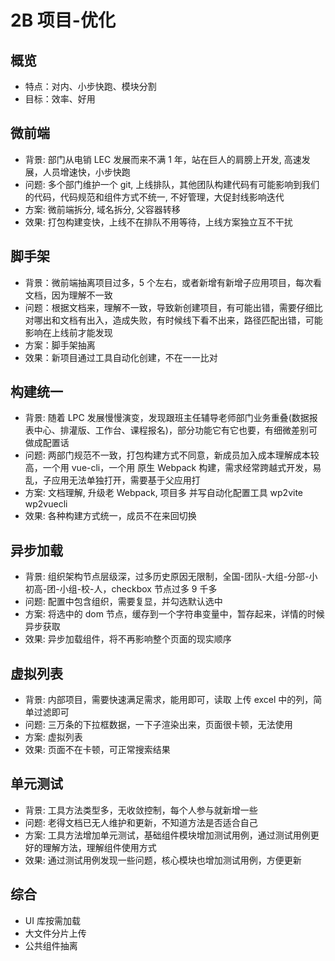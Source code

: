 # 2B 项目-优化

## 概览

- 特点：对内、小步快跑、模块分割
- 目标：效率、好用

## 微前端

- 背景: 部门从电销 LEC 发展而来不满 1 年，站在巨人的肩膀上开发, 高速发展，人员增速快，小步快跑
- 问题: 多个部门维护一个 git, 上线排队，其他团队构建代码有可能影响到我们的代码，代码规范和组件方式不统一, 不好管理，大促封线影响迭代
- 方案: 微前端拆分, 域名拆分, 父容器转移
- 效果: 打包构建变快，上线不在排队不用等待，上线方案独立互不干扰

## 脚手架

- 背景：微前端抽离项目过多，5 个左右，或者新增有新增子应用项目，每次看文档，因为理解不一致
- 问题：根据文档来，理解不一致，导致新创建项目，有可能出错，需要仔细比对哪出和文档有出入，造成失败，有时候线下看不出来，路径匹配出错，可能影响在上线前才能发现
- 方案：脚手架抽离
- 效果：新项目通过工具自动化创建，不在一一比对

## 构建统一

- 背景: 随着 LPC 发展慢慢演变，发现跟班主任辅导老师部门业务重叠(数据报表中心、排灌版、工作台、课程报名)，部分功能它有它也要，有细微差别可做成配置话
- 问题: 两部门规范不一致，打包构建方式不同意，新成员加入成本理解成本较高，一个用 vue-cli，一个用 原生 Webpack 构建，需求经常跨越式开发，易乱，子应用无法单独打开，需要基于父应用打
- 方案: 文档理解, 升级老 Webpack, 项目多 并写自动化配置工具 wp2vite wp2vuecli
- 效果: 各种构建方式统一，成员不在来回切换

## 异步加载

- 背景: 组织架构节点层级深，过多历史原因无限制，全国-团队-大组-分部-小初高-团-小组-校-人，checkbox 节点过多 9 千多
- 问题: 配置中包含组织，需要复显，并勾选默认选中
- 方案: 将选中的 dom 节点，缓存到一个字符串变量中，暂存起来，详情的时候异步获取
- 效果: 异步加载组件，将不再影响整个页面的现实顺序

## 虚拟列表

- 背景: 内部项目，需要快速满足需求，能用即可，读取 上传 excel 中的列，简单过滤即可
- 问题: 三万条的下拉框数据，一下子渲染出来，页面很卡顿，无法使用
- 方案: 虚拟列表
- 效果: 页面不在卡顿，可正常搜索结果

## 单元测试

- 背景: 工具方法类型多，无收敛控制，每个人参与就新增一些
- 问题: 老得文档已无人维护和更新，不知道方法是否适合自己
- 方案: 工具方法增加单元测试，基础组件模块增加测试用例，通过测试用例更好的理解方法，理解组件使用方式
- 效果: 通过测试用例发现一些问题，核心模块也增加测试用例，方便更新


## 综合
- UI 库按需加载
- 大文件分片上传
- 公共组件抽离